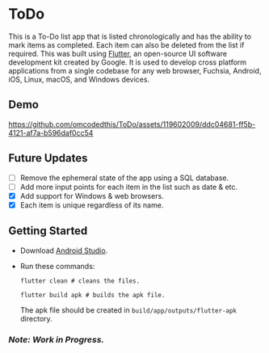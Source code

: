 # ToDo
This is a To-Do list app that is listed chronologically and has the ability to mark items as completed. Each item can also be deleted from the list if required. This was built using [Flutter](https://flutter.dev/), an open-source UI software development kit created by Google. It is used to develop cross platform applications from a single codebase for any web browser, Fuchsia, Android, iOS, Linux, macOS, and Windows devices.

## Demo
https://github.com/omcodedthis/ToDo/assets/119602009/ddc04681-ff5b-4121-af7a-b596daf0cc54

## Future Updates
- [ ] Remove the ephemeral state of the app using a SQL database.
- [ ] Add more input points for each item in the list such as date & etc.
- [X] Add support for Windows & web browsers.
- [X] Each item is unique regardless of its name.

## Getting Started
- Download [Android Studio](https://developer.android.com/studio).
- Run these commands:
  
  ```
  flutter clean # cleans the files.
  ```
  ```
  flutter build apk # builds the apk file.
  ```
  The apk file should be created in `build/app/outputs/flutter-apk` directory.
  

###  _Note: Work in Progress._
